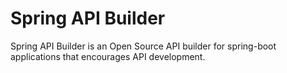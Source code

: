 # Spring API Builder
Spring API Builder is an Open Source API builder for spring-boot applications that encourages API development.
 